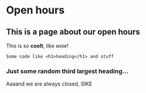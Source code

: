 # Open hours

## This is a page about our open hours

This is so **coolt**, like _wow_!

`Some code like <h1>heading</h1> and stuff` 

### Just some random third largest heading...

Aaaand we are always closed, SIKE